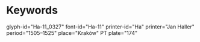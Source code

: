 # Keywords
glyph-id="Ha-11_0327"
font-id="Ha-11"
printer-id="Ha"
printer="Jan Haller"
period="1505–1525"
place="Kraków"
PT plate="174"
